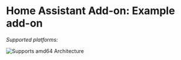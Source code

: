 # Home Assistant Add-on: Example add-on

_Supported platforms:_

![Supports amd64 Architecture][amd64-shield]

[amd64-shield]: https://img.shields.io/badge/amd64-yes-green.svg
